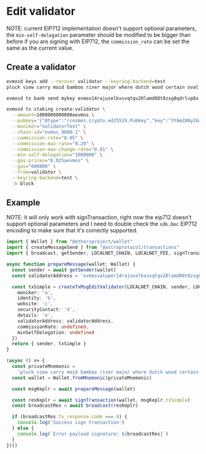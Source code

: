 # Edit validator

NOTE: current EIP712 implementation doesn't support optional parameters, the `min-self-delegation` parameter should be modified to be bigger than before if you are signing with EIP712, the `commission_rate` can be set the same as the current value.

## Create a validator

```sh
evmosd keys add --recover validator --keyring-backend=test
pluck view carry maid bamboo river major where dutch wood certain oval order wise awkward clerk adult summer because number raven coil crunch hat

evmosd tx bank send mykey evmos14rajuselkxsvqtqv20lamd08t8zxg8qdrlvp8x 100evmos --keyring-backend test --fees=20aevmos

evmosd tx staking create-validator \
  --amount=1000000000000aevmos \
  --pubkey='{"@type":"/cosmos.crypto.ed25519.PubKey","key":"3YAmZANy26ad4otlglkx6sj1zIP8pCDQT8p5Rz4TGu4="}' \
  --moniker="ValidatorTest" \
  --chain-id="evmos_9000-1" \
  --commission-rate="0.05" \
  --commission-max-rate="0.20" \
  --commission-max-change-rate="0.01" \
  --min-self-delegation="1000000" \
  --gas-prices="0.025aevmos" \
  --gas="600000" \
  --from=validator \
  --keyring-backend=test \
  -b block
```

## Example

NOTE: it will only work with signTransaction, right now the eip712 doesn't support optional parameters and I need to double check the `sdk.Dec` EIP712 encoding to make sure that it's correctly supported.

```ts
import { Wallet } from "@ethersproject/wallet"
import { createMessageSend } from "@astraprotocol/transactions"
import { broadcast, getSender, LOCALNET_CHAIN, LOCALNET_FEE, signTransaction, singTransactionUsingEIP712 } from "@hanchon/evmos-ts-wallet"

async function prepareMessage(wallet: Wallet) {
  const sender = await getSender(wallet)
  const validatorAddress = 'evmosvaloper14rajuselkxsvqtqv20lamd08t8zxg8qdw3r3xm'

  const txSimple = createTxMsgEditValidator(LOCALNET_CHAIN, sender, LOCALNET_FEE, '', {
    moniker: 'a',
    identity: 'b',
    website: 'c',
    securityContact: 'd',
    details: 'e',
    validatorAddress: validatorAddress,
    commissionRate: undefined,
    minSelfDelegation: undefined
  })
  return { sender, txSimple }
}

(async () => {
  const privateMnemonic =
    'pluck view carry maid bamboo river major where dutch wood certain oval order wise awkward clerk adult summer because number raven coil crunch hat'
  const wallet = Wallet.fromMnemonic(privateMnemonic)

  const msgKeplr = await prepareMessage(wallet)

  const resKeplr = await signTransaction(wallet, msgKeplr.txSimple)
  const broadcastRes = await broadcast(resKeplr)

  if (broadcastRes.tx_response.code === 0) {
    console.log('Success sign transaction')
  } else {
    console.log(`Error payload signature: ${broadcastRes}`)
  }
})()
```
